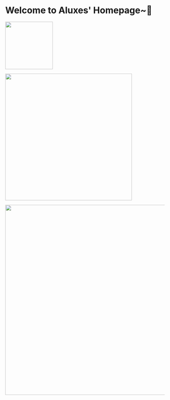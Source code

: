 
# Welcome to Aluxes' Homepage~🎉


<img height="150px" src="https://count.getloli.com/get/@AshenAshes?theme=rule34"></img>

<img width="400px" src="https://github-readme-stats-evde-ccflr0q88-ashenashes.vercel.app/api/top-langs/?username=AshenAshes&layout=compact&langs_count=12"></img>

<img width="600px" src="https://github-readme-stats-evde-ccflr0q88-ashenashes.vercel.app/api?username=AshenAshes&show_icons=true&count_private=true"></img>


<!--
**AshenAshes/AshenAshes** is a ✨ _special_ ✨ repository because its `README.md` (this file) appears on your GitHub profile.

Here are some ideas to get you started:

- 🔭 I’m currently working on ...
- 🌱 I’m currently learning ...
- 👯 I’m looking to collaborate on ...
- 🤔 I’m looking for help with ...
- 💬 Ask me about ...
- 📫 How to reach me: ...
- 😄 Pronouns: ...
- ⚡ Fun fact: ...
-->
